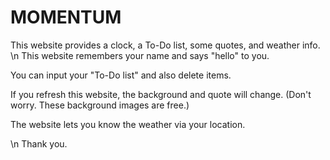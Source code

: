 # MOMENTUM
 
This website provides a clock, a To-Do list, some quotes, and weather info.
\n
This website remembers your name and says "hello" to you.

You can input your "To-Do list" and also delete items.

If you refresh this website, the background and quote will change.
(Don't worry. These background images are free.)

The website lets you know the weather via your location.

\n
Thank you.

